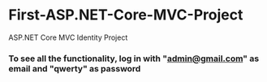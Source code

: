 # First-ASP.NET-Core-MVC-Project
ASP.NET Core MVC Identity Project

### To see all the functionality, log in with "admin@gmail.com" as email and "qwerty" as password

